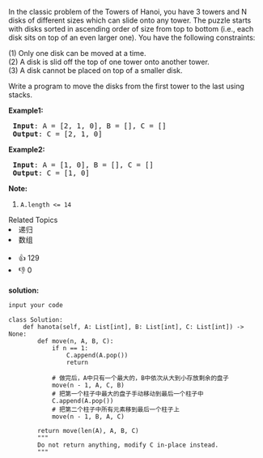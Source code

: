 <p>In the classic problem of the Towers of Hanoi, you have 3 towers and N disks of different sizes which can slide onto any tower. The puzzle starts with disks sorted in ascending order of size from top to bottom (i.e., each disk sits on top of an even larger one). You have the following constraints:</p>

<p>(1) Only one disk can be moved at a time.<br />
(2) A disk is slid off the top of one tower onto another tower.<br />
(3) A disk cannot be placed on top of a smaller disk.</p>

<p>Write a program to move the disks from the first tower to the last using stacks.</p>

<p><strong>Example1:</strong></p>

<pre>
<strong> Input</strong>: A = [2, 1, 0], B = [], C = []
<strong> Output</strong>: C = [2, 1, 0]
</pre>

<p><strong>Example2:</strong></p>

<pre>
<strong> Input</strong>: A = [1, 0], B = [], C = []
<strong> Output</strong>: C = [1, 0]
</pre>

<p><strong>Note:</strong></p>

<ol>
	<li><code>A.length &lt;= 14</code></li>
</ol>
<div><div>Related Topics</div><div><li>递归</li><li>数组</li></div></div><br><div><li>👍 129</li><li>👎 0</li></div> 
<br>
<strong> solution: </strong>

```javascript
input your code
```

```python3
class Solution:
    def hanota(self, A: List[int], B: List[int], C: List[int]) -> None:
        def move(n, A, B, C):
            if n == 1:
                C.append(A.pop())
                return

            # 做完后，A中只有一个最大的，B中依次从大到小存放剩余的盘子
            move(n - 1, A, C, B)
            # 把第一个柱子中最大的盘子手动移动到最后一个柱子中
            C.append(A.pop())
            # 把第二个柱子中所有元素移到最后一个柱子上
            move(n - 1, B, A, C)

        return move(len(A), A, B, C)
        """
        Do not return anything, modify C in-place instead.
        """

```
  